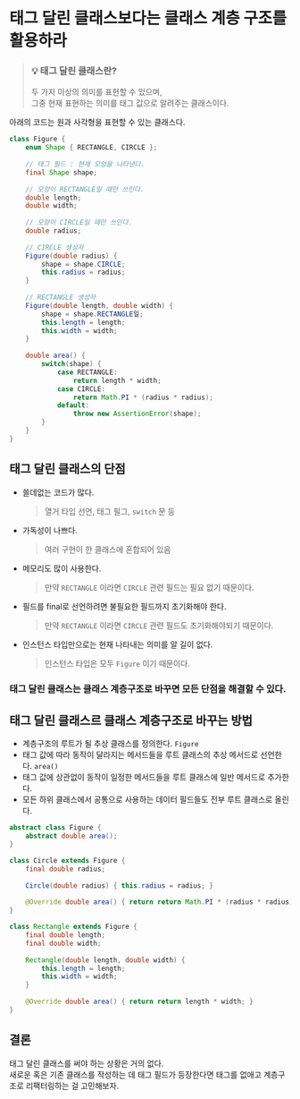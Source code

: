 # 태그 달린 클래스보다는 클래스 계층 구조를 활용하라
> ### 💡 태그 달린 클래스란?  
> 두 가지 이상의 의미를 표현할 수 있으며,  
> 그중 현재 표현하는 의미를 태그 값으로 알려주는 클래스이다.  

아래의 코드는 원과 사각형을 표현할 수 있는 클래스다.
``` java
class Figure {
    enum Shape { RECTANGLE, CIRCLE };
    
    // 태그 필드 : 현재 모양을 나타낸다.
    final Shape shape;
    
    // 모양이 RECTANGLE일 때만 쓰인다.
    double length;
    double width;
    
    // 모양이 CIRCLE일 때만 쓰인다.
    double radius;
    
    // CIRCLE 생성자
    Figure(double radius) {
        shape = shape.CIRCLE;
        this.radius = radius;
    }
    
    // RECTANGLE 생성자
    Figure(double length, double width) {
        shape = shape.RECTANGLE일;
        this.length = length;
        this.width = width;
    }
    
    double area() {
        switch(shape) {
            case RECTANGLE:
                return length * width;
            case CIRCLE:
                return Math.PI * (radius * radius);
            default:
                throw new AssertionError(shape);
        }
    }
}
```
## 태그 달린 클래스의 단점
- 쓸데없는 코드가 많다.
  > 열거 타입 선언, 태그 필그, `switch` 문 등
- 가독성이 나쁘다.
  > 여러 구현이 한 클래스에 혼합되어 있음
- 메모리도 많이 사용한다.
  > 만약 `RECTANGLE` 이라면 `CIRCLE` 관련 필드는 필요 없기 때문이다.
- 필드를 final로 선언하려면 불필요한 필드까지 초기화해야 한다.
  > 만약 `RECTANGLE` 이라면 `CIRCLE` 관련 필드도 초기화해야되기 때문이다.
- 인스턴스 타입만으로는 현재 나타내는 의미를 알 길이 없다.
  > 인스턴스 타입은 모두 `Figure` 이기 때문이다.

### 태그 달린 클래스는 클래스 계층구조로 바꾸면 모든 단점을 해결할 수 있다.

## 태그 달린 클래스르 클래스 계층구조로 바꾸는 방법
- 계층구조의 루트가 될 추상 클래스를 정의한다. `Figure`
- 태그 값에 따라 동작이 달라지는 메서드들을 루트 클래스의 추상 메서드로 선언한다. `area()`
- 태그 값에 상관없이 동작이 일정한 메서드들을 루트 클래스에 일반 메서드로 추가한다.
- 모든 하위 클래스에서 공통으로 사용하는 데이터 필드들도 전부 루트 클래스로 올린다.

``` java
abstract class Figure {
    abstract double area();
}

class Circle extends Figure {
    final double radius;
    
    Circle(double radius) { this.radius = radius; }
    
    @Override double area() { return return Math.PI * (radius * radius); }
}

class Rectangle extends Figure {
    final double length;
    final double width;
    
    Rectangle(double length, double width) { 
        this.length = length;
        this.width = width;
    }
    
    @Override double area() { return return length * width; }
}
```


## 결론
태그 달린 클래스를 써야 하는 상황은 거의 없다.  
새로운 혹은 기존 클래스를 작성하는 데 태그 필드가 등장한다면 태그를 없애고 계층구조로 리팩터링하는 걸 고민해보자.